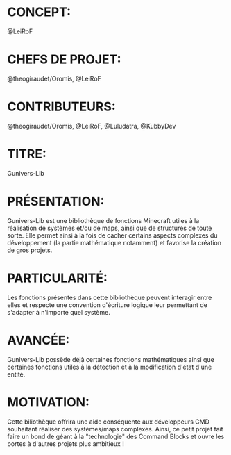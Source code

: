 # CONCEPT:
@LeiRoF

# CHEFS DE PROJET:
@theogiraudet/Oromis, @LeiRoF

# CONTRIBUTEURS:
@theogiraudet/Oromis, @LeiRoF, @Luludatra, @KubbyDev

# TITRE:
Gunivers-Lib

# PRÉSENTATION:
Gunivers-Lib est une bibliothèque de fonctions Minecraft utiles à la réalisation de systèmes et/ou de maps, ainsi que de structures de toute sorte. Elle permet ainsi à la fois de cacher certains aspects complexes du développement (la partie mathématique notamment) et favorise la création de gros projets.

# PARTICULARITÉ:
Les fonctions présentes dans cette bibliothèque peuvent interagir entre elles et respecte une convention d'écriture logique leur permettant de s'adapter à n'importe quel système.

# AVANCÉE:
Gunivers-Lib possède déjà certaines fonctions mathématiques ainsi que certaines fonctions utiles à la détection et à la modification d'état d'une entité.

# MOTIVATION:
Cette biliothèque offrira une aide conséquente aux développeurs CMD souhaitant réaliser des systèmes/maps complexes. Ainsi, ce petit projet fait faire un bond de géant à la "technologie" des Command Blocks et ouvre les portes à d'autres projets plus ambitieux !
